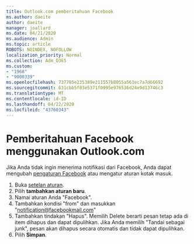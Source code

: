 ```yaml
---
title: Outlook.com pemberitahuan Facebook
ms.author: daeite
author: daeite
manager: joallard
ms.date: 04/21/2020
ms.audience: Admin
ms.topic: article
ROBOTS: NOINDEX, NOFOLLOW
localization_priority: Normal
ms.collection: Adm_O365
ms.custom:
- "1968"
- "9000339"
ms.openlocfilehash: 737785e235389e211557b8055a561ec7a7d66692
ms.sourcegitcommit: 631cbb5f03e5371f0995e976536d24e9d13746c3
ms.translationtype: MT
ms.contentlocale: id-ID
ms.lasthandoff: 04/22/2020
ms.locfileid: "43760343"
---
```

# <a name="facebook-notifications-using-outlookcom"></a>Pemberitahuan Facebook menggunakan Outlook.com

Jika Anda tidak ingin menerima notifikasi dari Facebook, Anda dapat mengubah [pengaturan Facebook](https://aka.ms/facebook-notifications-settings) atau mengatur aturan kotak masuk.

1. Buka [setelan aturan](https://outlook.live.com/mail/options/mail/rules/inboxRules).
1. Pilih **tambahkan aturan baru**.
1. Namai aturan Anda "Facebook".
1. Tambahkan kondisi "from" dan masukkan "notification@facebookmail.com"
1. Tambahkan tindakan "Hapus". Memilih Delete berarti pesan tetap ada di item dihapus dan dapat dipulihkan. Jika Anda memilih "Tandai sebagai junk", pesan akan dihapus secara otomatis dan tidak dapat dipulihkan.
1. Pilih **Simpan**.